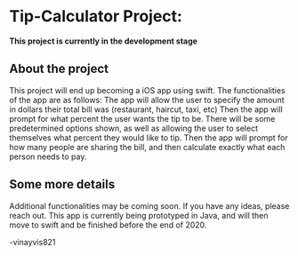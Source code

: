 # Tip-Calculator Project:

**This project is currently in the development stage**

## About the project
This project will end up becoming a iOS app using swift. The functionalities of the app are as follows: 
The app will allow the user to specify the amount in dollars their total bill was (restaurant, haircut, taxi, etc)
Then the app will prompt for what percent the user wants the tip to be. There will be some predetermined options shown,
as well as allowing the user to select themselves what percent they would like to tip.
Then the app will prompt for how many people are sharing the bill, and then calculate exactly what each person needs to pay.

## Some more details
Additional functionalities may be coming soon. If you have any ideas, please reach out. This app is currently being prototyped in 
Java, and will then move to swift and be finished before the end of 2020.

-vinayvis821


